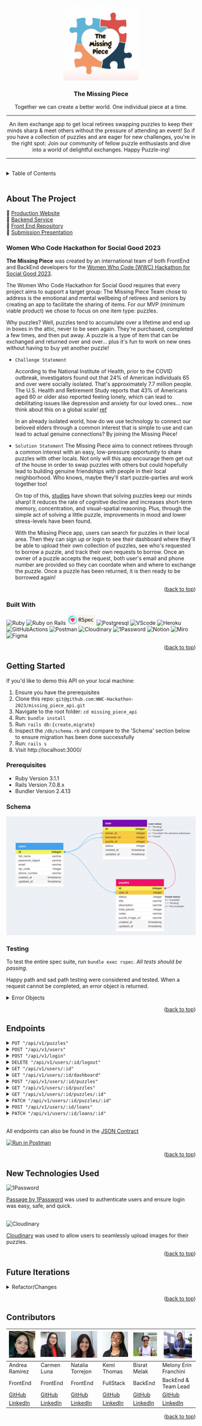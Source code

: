 <!-- ReadMe -->
<a id="readme-top"></a>

<!-- Opening -->
<br />
<div align="center">
  <a href="https://github.com/WWC-Hackathon-2023/missing_piece_api">
    <img src=".github/the_missing_piece_logo.png" alt="Logo" width="200" height="200">
  </a>

<h3 align="center">The Missing Piece</h3>
  <p align="center">
    Together we can create a better world. One individual piece at a time. 
    <hr>
    An item exchange app to get local retirees swapping puzzles to keep their minds sharp & meet others without the pressure of attending an event! So if you have a collection of puzzles and are eager for new challenges, you're in the right spot: Join our community of fellow puzzle enthusiasts and dive into a world of delightful exchanges. Happy Puzzle-ing!
  </p>
</div>
<hr>
<br>

<!-- TABLE OF CONTENTS -->
<details>
  <summary>Table of Contents</summary>
  <ol>
    <li>
      <a href="#about-the-project">About The Project</a>
      <ul>
        <li><a href="#hackathon">Women Who Code Hackathon for Social Good 2023</a></li>
        <li><a href="#built-with">Built With</a></li>
      </ul>
    </li>
    <li>
      <a href="#getting-started">Getting Started</a>
      <ul>
        <li><a href="#prerequisites">Prerequisites</a></li>
        <li><a href="#schema">Schema</a></li>
        <li><a href="#testing">Testing</a></li>
      </ul>
    </li>
    <li><a href="#endpoints">Endpoints</a></li>
    <!-- <li><a href="#apis">APIs Used</a></li> -->
    <li><a href="#technologies">New Technologies Used</a></li>
    <li><a href="#contact">Contributors</a></li>
    <li><a href="#refactor">Future Iterations</a></li>
  </ol>
</details>
<br>

<!-- ABOUT THE PROJECT -->
## About The Project

   💜  [Production Website](https://the-missing-piece.vercel.app/)
   <br>
   💜  [Backend Service](https://intense-peak-28151.herokuapp.com/)
   <br>
   💜  [Front End Repository](https://github.com/WWC-Hackathon-2023/the_missing_piece_fe)
   <br>
  💜  [Submission Presentation](https://docs.google.com/presentation/d/1W5eRt6h0T-LZnvkvZk0-hhx0Bpl9phPM2FUCNlU67ro/edit?usp=sharing)
  <br>

   <!-- * If there is a [Video/Slide Presentation]() place it here-->

<!-- WWC Hackathon -->
### Women Who Code Hackathon for Social Good 2023

  **The Missing Piece** was created by an international team of both FrontEnd and BackEnd developers for the [Women Who Code (WWC) Hackathon for Social Good 2023](https://hopin.com/events/wwcode-hackathon-for-social-good/registration). 
  
  The Women Who Code Hackathon for Social Good requires that every project aims to support a target group: The Missing Piece Team chose to address is the emotional and mental wellbeing of retirees and seniors by creating an app to facilitate the sharing of items. For our MVP (minimum viable product) we chose to focus on one item type: puzzles.
  
  Why puzzles? Well, puzzles tend to accumulate over a lifetime and end up in boxes in the attic, never to be seen again. They're purchased, completed a few times, and then put away. A puzzle is a type of item that can be exchanged and returned over and over... plus it's fun to work on new ones without having to buy yet another puzzle!

  - `Challenge Statement`

    According to the National Institute of Health, prior to the COVID outbreak, investigators found out that 24% of American individuals 65 and over were socially isolated. That's approximately 7.7 million people. The U.S. Health and Retirement Study reports that 43% of Americans aged 60 or older also reported feeling lonely, which can lead to debilitating issues like depression and anxiety for our loved ones... now think about this on a global scale! [ref](https://www.ncbi.nlm.nih.gov/pmc/articles/PMC7437541/) 

    In an already isolated world, how do we use technology to connect our beloved elders through a common interest that is simple to use and can lead to actual genuine connections? By joining the Missing Piece!
  
  - `Solution Statement`
    The Missing Piece aims to connect retirees through a common interest with an easy, low-pressure opportunity to share puzzles with other locals. Not only will this app encourage them get out of the house in order to swap puzzles with others but could hopefully lead to building genuine friendships with people in their local neighborhood. Who knows, maybe they'll start puzzle-parties and work together too!

    On top of this, [studies](https://www.ncbi.nlm.nih.gov/pmc/articles/PMC5588550/) have shown that solving puzzles keep our minds sharp! It reduces the rate of cognitive decline and increases short-term memory, concentration, and visual-spatial reasoning. Plus, through the simple act of solving a little puzzle, improvements in mood and lower stress-levels have been found.

    With the Missing Piece app, users can search for puzzles in their local area. Then they can sign up or login to see their dashboard where they'll be able to upload their own collection of puzzles, see who's requested to borrow a puzzle, and track their own requests to borrow. Once an owner of a puzzle accepts the request, both user's email and phone number are provided so they can coordate when and where to exchange the puzzle. Once a puzzle has been returned, it is then ready to be borrowed again!


<p align="right">(<a href="#readme-top">back to top</a>)</p>

<!-- Built With -->
### Built With

![Ruby](https://img.shields.io/badge/Ruby-CC342D?style=for-the-badge&logo=ruby&logoColor=white) 
![Ruby on Rails](https://img.shields.io/badge/Ruby_on_Rails-CC0000?style=for-the-badge&logo=ruby-on-rails&logoColor=white) 
<img src=".github/rspec_badge.jpg" alt="Rspec Badge" height="27">
![Postgresql](https://img.shields.io/badge/PostgreSQL-316192?style=for-the-badge&logo=postgresql&logoColor=white)
![VScode](https://img.shields.io/badge/VS%20Code-007ACC.svg?style=for-the-badge&logo=Visual-Studio-Code&logoColor=white)
![Heroku](https://img.shields.io/badge/Heroku-430098?style=for-the-badge&logo=heroku&logoColor=white)
![GitHubActions](https://img.shields.io/badge/GitHub%20Actions-2088FF.svg?style=for-the-badge&logo=GitHub-Actions&logoColor=white)
![Postman](https://img.shields.io/badge/Postman-FF6C37.svg?style=for-the-badge&logo=Postman&logoColor=white)
![Cloudinary](https://img.shields.io/badge/Cloudinary-2C39BD.svg?style=for-the-badge&logo=iCloud&logoColor=white)
![1Password](https://img.shields.io/badge/1Password-1A285F.svg?style=for-the-badge&logo=1Password&logoColor=white)
![Notion](https://img.shields.io/badge/Notion-EAEAEA.svg?style=for-the-badge&logo=Notion&logoColor=black)
![Miro](https://img.shields.io/badge/Miro-FFCD11.svg?style=for-the-badge&logo=Miro&logoColor=black)
![Figma](https://img.shields.io/badge/Figma-8669AE.svg?style=for-the-badge&logo=Figma&logoColor=white)

<p align="right">(<a href="#readme-top">back to top</a>)</p>

<!-- GETTING STARTED -->
## Getting Started

If you'd like to demo this API on your local machine:
1. Ensure you have the prerequisites
2. Clone this repo: `git@github.com:WWC-Hackathon-2023/missing_piece_api.git`
3. Navigate to the root folder: `cd missing_piece_api`
4. Run: `bundle install`
5. Run: `rails db:{create,migrate}`
6. Inspect the `/db/schema.rb` and compare to the 'Schema' section below to ensure migration has been done successfully
7. Run: `rails s`
8. Visit http://localhost:3000/

<!-- Prerequisites -->
### Prerequisites

- Ruby Version 3.1.1
- Rails Version 7.0.8.x
- Bundler Version 2.4.13

<!-- Schema -->
### Schema

<div align="center">
  <img src=".github/missing_piece_schema.jpg" alt="Missing Piece Schema">
</div>

<!-- Testing -->
### Testing
To test the entire spec suite, run `bundle exec rspec`.
*All tests should be passing.*

Happy path and sad path testing were considered and tested. When a request cannot be completed, an error object is returned.

<details>
  <summary>Error Objects</summary>
    <pre>
    <code>
{
  "errors": [
    {
      "status": "404"
      "title": "Invalid Request",
      "detail": [
        "Couldn't find User with 'id'=<id>"
         ]
     }
   ]
}
    </code>
  </pre>

   <pre>
    <code>
{ 
  "error": "Unable to update loan status" 
}
    </code>
  </pre>
</details>

<p align="right">(<a href="#readme-top">back to top</a>)</p>

<!-- Endpoints -->
## Endpoints

<details>
  <summary><code>PUT "/api/v1/puzzles"</code></summary>
  Request Body:
  <pre>
    <code>
{
  "zip_code": 12345
}
    </code>
  </pre>

  Response:
  <br>
  Status: `200`

  <pre>
    <code>
{
    "data": [
        {
            "id": "1",
            "type": "puzzle",
            "attributes": {
                "user_id": 1,
                "status": "Available",
                "title": "Flower Cycle",
                "description": "A flower collage by Rosalind Wise",
                "total_pieces": 1000,
                "notes": "Very Difficult! Only for the brave of heart!",
                "puzzle_image_url": "https://cloudinary.com/image/Flower_Cycle.jpg"
            }
        },
        {
            "id": "2",
            "type": "puzzle",
            "attributes": {
                "user_id": 1,
                "status": "Available",
                "title": "Mountain Chalet",
                "description": "Cabin near lake and mountains",
                "total_pieces": 1000,
                "notes": "Relaxing, feels like you're in Colorado!",
                "puzzle_image_url": "https://cloudinary.com/image/Mountain_Chalet.jpg"
            }
        }, {...}
    ]
}
    </code>
  </pre>
</details>

<details>
  <summary><code>POST "/api/v1/users"</code></summary>
  Request Body:
  <pre>
    <code>
{
  "full_name": "Diana Puzzler",
  "email": "d.puzzle@gmail.com",
  "password": "PuzzleQueen1",
  "password_confirmation": "PuzzleQueen1",
  "zip_code": 12345, 
  "phone_number": 5051230000
}
    </code>
  </pre>

  Response:
  <br>
  Status: `201` 

  <pre>
    <code>
{
    "data": {
        "id": "1",
        "type": "user",
        "attributes": {
            "full_name": "Diana Puzzler",
            "email": "d.puzzle@gmail.com",
            "zip_code": 12345,
            "phone_number": "(505) 123-0000"
        }
    }
}
    </code>
  </pre>
</details>

<details>
  <summary><code>POST "/api/v1/login"</code></summary>
    Request Body:
  <pre>
    <code>
{
  "email": "d.puzzle@gmail.com",
  "password": "PuzzleQueen1"
}
    </code>
  </pre>

  Response:
  <br>
  Status: `201` 

  <pre>
    <code>
{
    "data": {
        "id": "1",
        "type": "user",
        "attributes": {
            "full_name": "Diana Puzzler",
            "email": "d.puzzle@gmail.com",
            "zip_code": 12345,
            "phone_number": "(505) 123-0000"
        }
    }
}
    </code>
  </pre>
</details>

<details>
  <summary><code>DELETE "/api/v1/users/:id/logout"</code></summary>

  Response:
  <br>
  Status: `204`
</details>

<details>
  <summary><code>GET "/api/v1/users/:id"</code></summary>

  Response:
  <br>
  Status: `200`
  <pre>
    <code>
{
    "data": {
        "id": "1",
        "type": "user",
        "attributes": {
            "full_name": "Diana Puzzler",
            "email": "d.puzzle@gmail.com",
            "zip_code": 12345,
            "phone_number": "(505) 123-0000"
        }
    }
}
    </code>
  </pre>
</details>

<details>
  <summary><code>GET "/api/v1/users/:id/dashboard"</code></summary>

  Response:
  <br>
  Status: `200`
  <pre>
    <code>
{
    "data": {
        "id": "1",
        "type": "dashboard",
        "attributes": {
            "user_info": {
                "full_name": "Diana Puzzler",
                "email": "d.puzzle@gmail.com",
                "zip_code": 12345,
                "phone_number": "(505) 123-0000"
            },
            "owner_loans": [
                {
                    "loan_id": 1,
                    "owner_id": 1,
                    "borrower_id": 2,
                    "loan_status": "Pending",
                    "loan_created_at": "2023-10-21T02:52:18.777Z",
                    "puzzle_id": 1,
                    "puzzle_image_url": "https://cloudinary.com/imageFlower_Cycle.jpg",
                    "puzzle_title": "Flower Cycle",
                    "puzzle_status": "Pending"
                }, {...}
            ],
            "borrower_loans": [
                {
                    "loan_id": 5,
                    "owner_id": 2,
                    "borrower_id": 1,
                    "loan_status": "Accepted",
                    "loan_created_at": "2023-10-21T17:01:40.848Z",
                    "puzzle_id": 55,
                    "puzzle_image_url": "https://cloudinary.com/image/Maroon_Lake.jpg",
                    "puzzle_title": "Maroon Lake",
                    "puzzle_status": "Not Available"
                }, {...}
            ]
        }
    }
}
    </code>
  </pre>
</details>

<details>
  <summary><code>POST "/api/v1/users/:id/puzzles"</code></summary>
  Request Body:
  <pre>
    <code>
{
    "title": "Wild Beauty",
    "description": "Horses running in the snow by Chris Cummings.",
    "total_pieces": 1000,
    "notes": "Lots of white snow...beware!",
    "puzzle_image_url": "https://cloudinary.com/image/Wild_Beauty.jpg"
}
    </code>
  </pre>

  Response:
  <br>
  Status: `201` 

  <pre>
    <code>
{
    "data": {
        "id": "3",
        "type": "puzzle",
        "attributes": {
            "user_id": 1,
            "status": "Available",
            "title": "Wild Beauty",
            "description": "Horses running in the snow by Chris Cummings.",
            "total_pieces": 1000,
            "notes": Lots of white snow...beware!",
            "puzzle_image_url": "https://cloudinary.com/image/Wild_Beauty.jpg"
        }
    }
}
    </code>
  </pre>
</details>

<details>
  <summary><code>GET "/api/v1/users/:id/puzzles"</code></summary>

  Response: 
  <br>
  Status: `200`
  <pre>
    <code>
{
    "data": [
        {
            "id": "4",
            "type": "puzzle",
            "attributes": {
                "user_id": 1,
                "status": "Available",
                "title": "Humming Bird & Flowers",
                "description": "Hummingbirds investigating some pretty flowers.",
                "total_pieces": 1000,
                "notes": "Not as hard as you might think!",
                "puzzle_image_url": "https://res.cloudinary.com/image/info/Hummingbirds_Flowers.jpg"
            }
        },
        {
            "id": "5",
            "type": "puzzle",
            "attributes": {
                "user_id": 1,
                "status": "Available",
                "title": "Durango Silverton",
                "description": "Train coming around the bend!",
                "total_pieces": 1000,
                "notes": "Feels like a step back in time!",
                "puzzle_image_url": "https://res.cloudinary.com/image/info/Durango_Silverton.jpg"
            }
        }, {...}
    ]
}
    </code>
  </pre>
</details>

<details>
  <summary><code>GET "/api/v1/users/:id/puzzles/:id" </code></summary>

  Response: 
  <br>
  Status: `200`
  <pre>
    <code>
{
    "data": {
        "id": "1",
        "type": "puzzle",
        "attributes": {
            "user_id": 1,
            "status": "Available",
            "title": "Flower Cycle",
            "description": "A flower collage by Rosalind Wise",
            "total_pieces": 1000,
            "notes": "Very Difficult! Only for the brave of heart!",
            "puzzle_image_url": "https://cloudinary.com/image/Flower_Cycle.jpg"
        }
    }
}
    </code>
  </pre>
</details>

<details>
  <summary><code>PATCH "/api/v1/users/:id/puzzles/:id"</code></summary>
  Request Body:
  <pre>
    <code>
{
  "status": 2, 
  "title": "Rosalind Wise Flower Cycle", 
  "description": "A colorful flower collage", 
  "total_pieces": 2000,
  "notes":  "Challenging but not too much. The brave of heart can do it!"
}
    </code>
  </pre>

  Response:
  <br>
  Status: `200` 

  <pre>
    <code>
{
    "data": {
        "id": "1",
        "type": "puzzle",
        "attributes": {
            "user_id": 1,
            "status": "Not Available",
            "title": "Rosalind Wise Flower Cycle",
            "description": "A colorful flower collage",
            "total_pieces": 2000,
            "notes": "Challenging but not too much. The brave of heart can do it!",
            "puzzle_image_url": "https://res.cloudinary.com/image/info/Flower_Cycle.jpg"
        }
    }
}
    </code>
  </pre>
</details>

<details>
  <summary><code>POST "/api/v1/users/:id/loans"</code></summary>
  Request Body:
  <pre>
    <code>
{
    "borrower_id": 2, 
    "puzzle_id": 2
}
    </code>
  </pre>

  Response:
  <br>
  Status: `201` 

  <pre>
    <code>
{
    "data": {
        "id": "7",
        "type": "loan",
        "attributes": {
            "owner_id": 1,
            "borrower_id": 2,
            "puzzle_id": 2,
            "status": "Pending"
        }
    }
}
    </code>
  </pre>
</details>


<details>
  <summary><code>PATCH "/api/v1/users/:id/loans/:id"</code></summary>

  owner clicks `accept` OR borrower clicks `withdraw` OR owner clicks `deny` OR when loan is `complete` 
  Request Body:
  <pre>
    <code>
{
  "action_type": "accept"
}
    </code>
  </pre>

  Response:
  <br>
  Status: `200` 

  <pre>
    <code>
{
    "data": {
        "id": "7",
        "type": "loan",
        "attributes": {
            "owner_id": 1,
            "borrower_id": 2,
            "puzzle_id": 2,
            "status": "Accepted"
        }
    }
}
    </code>
  </pre>
</details>
<br>

All endpoints can also be found in the [JSON Contract](https://gist.github.com/MelTravelz/8983a104ca5c4e822dedb8d5e1c42622) 

[![Run in Postman](https://run.pstmn.io/button.svg)](https://www.postman.com/advanced-language-practices/workspace/missing-piece/collection/26102509-8083c615-1962-4375-be58-d0d124c35756?action=share&creator=26102509)

<p align="right">(<a href="#readme-top">back to top</a>)</p>

<!-- APIs Used 
<h2 id="apis">APIs Used</h2>
[Name](link) was consumed to generate ________
[Name](link) was used to create __________
<p align="right">(<a href="#readme-top">back to top</a>)</p> -->

<!-- Technologies Used -->
<h2 id="technologies">New Technologies Used</h2>

![1Password](https://img.shields.io/badge/1Password-1A285F.svg?style=for-the-badge&logo=1Password&logoColor=white)

[Passage by 1Password](https://passage.1password.com/) was used to authenticate users and ensure login was easy, safe, and quick.
<br><br>

![Cloudinary](https://img.shields.io/badge/Cloudinary-2C39BD.svg?style=for-the-badge&logo=iCloud&logoColor=white)

[Cloudinary](https://cloudinary.com/) was used to allow users to seamlessly upload images for their puzzles.

<p align="right">(<a href="#readme-top">back to top</a>)</p>

<!-- Future Iterations -->

<h2 id="refactor">Future Iterations</h2>
<details>
  <summary>Refactor/Changes</summary>
  <dl>
    <dt>Conduct a solid refactor of existing code</dt>
      <dd>- With the limited time of the Hackathon, reviewing the code slower would be first</dd>
    <dt>Allow a loan to have more than one puzzle</dt>
      <dd>- This was the original idea for the schema and would involve a join table</dd>
    <dt>Refactor our connectiong with Cloudinary for multiple image upload & profile images</dt>
      <dd>- This would possibly require an new table to store puzzle image urls</dd>
    <dt>Include other item types that could be borrowed</dt>
      <dd>- Deciding which other item types might be most suited for this app</dd>
      <dd>- And we'd create even more tables in the database</dd>
    <dt>Incorporate internal communication tools</dt>
      <dd>- Internal or external emails and/or text messages might be concidered</dd>
      <dd>- If so we'd look to Twilio/Send Grid as a start</dd>
    <dt>Allow users to create a 'Puzzle Party' and invite others</dt>
      <dd>- Additional tables in the database would be required: parties and user_parties</dd>
      <dd>- The user table might also become a self-referential table so users can store "friends"</dd>
    <dt>Add functionality so users can share images or 'Puzzle Parties' on social media</dt>
        <dd>- Examples would include Facebook and Instagram</dd>
    <dt>Scale up for international participation</dt>
      <dd>- Changes would need to be made to both FE form input and BE database validations to allow for multi-formatted and multi-length input of zip codes and phone numbers.</dd>
      <dd>- As a website scales up run times become a consideration so we would also aim to implement background workers and caching</dd>
  </dl>
</details>

<p align="right">(<a href="#readme-top">back to top</a>)</p>


<h2 id="contact">Contributors</h2>

| [<img alt="Paola Andrea Ramirez Quintero" width="75" src=".github/Andrea.jpeg"/>](https://www.linkedin.com/in/paola-andrea-ramirez-quintero/) | [<img alt="Carmen Luna" width="75" src=".github/Carmen.jpg"/>](https://www.linkedin.com/in/carmen-luna-cllp/) | [<img alt="Natalia Torrejon" width="75" src=".github/Nati.jpeg"/>](https://www.linkedin.com/in/natalia-torrejon-developer/) | [<img alt="Kemi Thomas" width="75" src=".github/Kemi.jpeg"/>](https://www.linkedin.com/in/kemi-thomas/) | [<img alt="Bisrat Melak" width="75" src=".github/Bisrat.jpeg"/>](https://www.linkedin.com/in/bisrat-melak/) | [<img alt="Melony Erin Franchini" width="75" src=".github/Melony.jpg"/>](https://www.linkedin.com/in/melony-erin-franchini/) |
| ------------------ | ------------ | -------------- | ----------- | -------------- | ----------- |
| Andrea Ramirez | Carmen Luna | Natalia Torrejon | Kemi Thomas | Bisrat Melak | Melony Erin Franchini |
| FrontEnd | FrontEnd | FrontEnd | FullStack | BackEnd | BackEnd & Team Lead |
| [GitHub](https://github.com/paolandre ) | [GitHub](https://github.com/CarmenLunaP) | [GitHub](https://github.com/Natalia392) | [GitHub](https://github.com/kem247) | [GitHub](https://github.com/bisratlike) | [GitHub](https://github.com/MelTravelz) |
| [LinkedIn](https://www.linkedin.com/in/paola-andrea-ramirez-quintero/) |  [LinkedIn](https://www.linkedin.com/in/carmen-luna-cllp/) | [LinkedIn](https://www.linkedin.com/in/natalia-torrejon-developer/) | [LinkedIn](https://www.linkedin.com/in/kemi-thomas/) | [LinkedIn](https://www.linkedin.com/in/bisrat-melak/) | [LinkedIn](https://www.linkedin.com/in/melony-erin-franchini/) |

<p align="right">(<a href="#readme-top">back to top</a>)</p>
